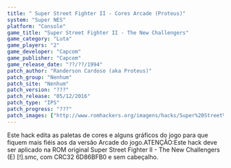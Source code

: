 ```yaml
---
title: " Super Street Fighter II - Cores Arcade (Proteus)"
system: "Super NES"
platform: "Console"
game_title: "Super Street Fighter II - The New Challengers"
game_category: "Luta"
game_players: "2"
game_developer: "Capcom"
game_publisher: "Capcom"
game_release_date: "??/??/1994"
patch_author: "Randerson Cardoso (aka Proteus)"
patch_group: "Nenhum"
patch_site: "Nenhum"
patch_version: "???"
patch_release: "05/12/2016"
patch_type: "IPS"
patch_progress: "???"
patch_images: ["http://www.romhackers.org/imagens/hacks/Super%20Street%20Fighter%20II%20Cores%20Arcade%20-%20Proteus%20-%201.png","http://www.romhackers.org/imagens/hacks/Super%20Street%20Fighter%20II%20Cores%20Arcade%20-%20Proteus%20-%202.png","http://www.romhackers.org/imagens/hacks/Super%20Street%20Fighter%20II%20Cores%20Arcade%20-%20Proteus%20-%203.png"]
---
```

Este hack edita as paletas de cores e alguns gráficos do jogo para que fiquem mais fiéis aos da versão Arcade do jogo.ATENÇÃO:Este hack deve ser aplicado na ROM original Super Street Fighter II - The New Challengers (E) [!].smc, com CRC32 6D86BFB0 e sem cabeçalho.